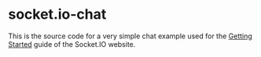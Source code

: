 # socket.io-chat

This is the source code for a very simple chat example used for the [Getting Started](http://socket.io/get-started/chat/) guide 
of the Socket.IO website.
